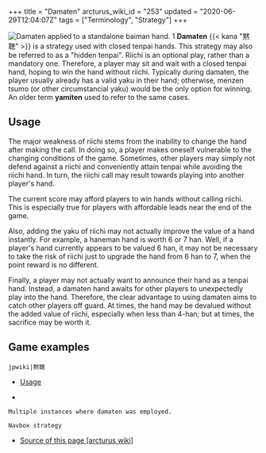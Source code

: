 +++
title = "Damaten"
arcturus_wiki_id = "253"
updated = "2020-06-29T12:04:07Z"
tags = ["Terminology", "Strategy"]
+++

![Damaten applied to a standalone baiman hand. [1](http://tenhou.net/0/?log=2014070418gm-0089-0000-092c00f3&tw=2)](Damaten.png "Damaten applied to a standalone baiman hand. 1")
**Damaten** {{< kana "黙聴" >}} is a strategy used with closed tenpai hands. This strategy may also
be referred to as a "hidden tenpai". Riichi is an optional play, rather than a mandatory one.
Therefore, a player may sit and wait with a closed tenpai hand, hoping to win the hand without
riichi. Typically during damaten, the player usually already has a valid yaku in their hand;
otherwise, menzen tsumo (or other circumstancial yaku) would be the only option for winning. An
older term **yamiten** used to refer to the same cases.

## Usage

The major weakness of riichi stems from the inability to change the hand after making the call. In
doing so, a player makes oneself vulnerable to the changing conditions of the game. Sometimes, other
players may simply not defend against a riichi and conveniently attain tenpai while avoiding the
riichi hand. In turn, the riichi call may result towards playing into another player's hand.

The current score may afford players to win hands without calling riichi. This is especially true
for players with affordable leads near the end of the game.

Also, adding the yaku of riichi may not actually improve the value of a hand instantly. For example,
a haneman hand is worth 6 or 7 han. Well, if a player's hand currently appears to be valued 6 han,
it may not be necessary to take the risk of riichi just to upgrade the hand from 6 han to 7, when
the point reward is no different.

Finally, a player may not actually want to announce their hand as a tenpai hand. Instead, a damaten
hand awaits for other players to unexpectedly play into the hand. Therefore, the clear advantage to
using damaten aims to catch other players off guard. At times, the hand may be devalued without the
added value of riichi, especially when less than 4-han; but at times, the sacrifice may be worth it.

## Game examples

`jpwiki|黙聴`

- [Usage](http://tenhou.net/0/?log=2012072018gm-0009-0000-x4ff970f2baf7&tw=3)

<!-- end list -->

-

    Multiple instances where damaten was employed.

`Navbox strategy`

- [Source of this page [arcturus wiki]](http://arcturus.su/wiki/Damaten)
